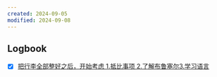 ```yaml
---
created: 2024-09-05
modified: 2024-09-08
---
```



## Logbook
- [x] [把行李全部整好之后，开始考虑 1.抵比事项 2.了解布鲁塞尔3.学习语言](things:///show?id=BSufxNbExLeLRyVpuDxUoU)